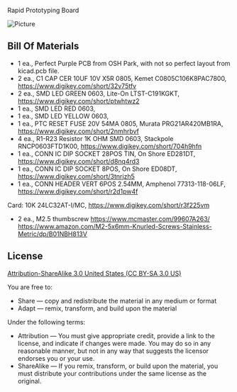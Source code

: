 Rapid Prototyping Board

![Picture](images/project.png) 


Bill Of Materials
----------------
  
- 1 ea., Perfect Purple PCB from OSH Park, with not so perfect layout from kicad.pcb file.
- 2 ea., C1 CAP CER 10UF 10V X5R 0805, Kemet C0805C106K8PAC7800, https://www.digikey.com/short/32v75tfv
- 2 ea., SMD LED GREEN 0603, Lite-On LTST-C191KGKT, https://www.digikey.com/short/ptwhtwz2
- 1 ea., SMD LED RED 0603,
- 1 ea., SMD LED YELLOW 0603,
- 1 ea., PTC RESET FUSE 20V 54MA 0805, Murata PRG21AR420MB1RA, https://www.digikey.com/short/2nmhrbvf
- 4 ea., R1-R23 Resistor 1K OHM SMD 0603, Stackpole RNCP0603FTD1K00, https://www.digikey.com/short/704h9hfn
- 1 ea., CONN IC DIP SOCKET 28POS TIN, On Shore ED281DT, https://www.digikey.com/short/d8nq4rd3
- 1 ea., CONN IC DIP SOCKET 8POS, On Shore ED08DT, https://www.digikey.com/short/3tnrjzh5
- 1 ea., CONN HEADER VERT 6POS 2.54MM, Amphenol 77313-118-06LF, https://www.digikey.com/short/r2d1pw4f

Card:
10K
24LC32AT-I/MC, https://www.digikey.com/short/r3f225vm
- 2 ea., M2.5 thumbscrew https://www.mcmaster.com/99607A263/
https://www.amazon.com/M2-5x6mm-Knurled-Screws-Stainless-Metric/dp/B01NBH813V


License
----------------
[Attribution-ShareAlike 3.0 United States (CC BY-SA 3.0 US)](https://creativecommons.org/licenses/by-sa/3.0/us/)

You are free to:

- Share — copy and redistribute the material in any medium or format
- Adapt — remix, transform, and build upon the material

Under the following terms:

- Attribution — You must give appropriate credit, provide a link to the license, and indicate if changes were made. You may do so in any reasonable manner, but not in any way that suggests the licensor endorses you or your use.
- ShareAlike — If you remix, transform, or build upon the material, you must distribute your contributions under the same license as the original.